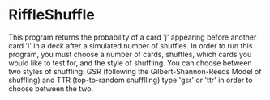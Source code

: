# RiffleShuffle
This program returns the probability of a card 'j' appearing before another card 'i' in a deck after a simulated number of shuffles.
In order to run this program, you must choose a number of cards, shuffles, which cards you would like to test for, and the style of shuffling.
You can choose between two styles of shuffling: GSR (following the Gilbert-Shannon-Reeds Model of shuffling) and TTR (top-to-random shufflling)
type 'gsr' or 'ttr' in order to choose between the two.
